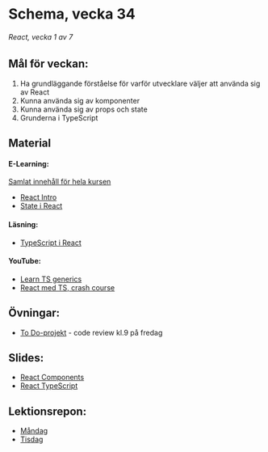# Schema, vecka 34

###### React, vecka 1 av 7

## Mål för veckan:
1. Ha grundläggande förståelse för varför utvecklare väljer att använda sig av React
2. Kunna använda sig av komponenter
3. Kunna använda sig av props och state
4. Grunderna i TypeScript

## Material
#### E-Learning:
[Samlat innehåll för hela kursen](https://github.com/Lexicon-Frontend-2024/e-learning-material)
* [React Intro](https://app.pluralsight.com/library/courses/react-what-is/table-of-contents)
* [State i React](https://app.pluralsight.com/ilx/video-courses/clips/9ae849e3-419e-43d2-b6c1-12b2f4bf3b68)

#### Läsning:
* [TypeScript i React](https://react.dev/learn/typescript)

#### YouTube:
* [Learn TS generics](https://www.youtube.com/watch?v=EcCTIExsqmI)
* [React med TS, crash course](https://www.youtube.com/watch?v=TPACABQTHvM)

## Övningar:
* [To Do-projekt](https://github.com/Lexicon-Frontend-2024/exercise-react-todo-app/tree/main) - code review kl.9 på fredag

## Slides:
* [React Components](https://docs.google.com/presentation/d/1SsDEx-SZLKYX9YHFOz-mojPEElNdYk1fbc6tYFxbFoI/edit?usp=sharing)
* [React TypeScript](https://docs.google.com/presentation/d/1qE3UnhxWFbvhJ1NHNBPIbKnQIeGnX3Ke9e3Arwp03CM/edit?usp=sharing)

## Lektionsrepon:
* [Måndag](https://github.com/Lexicon-Frontend-2024/lecture-19-augusti)
* [Tisdag](https://github.com/Lexicon-Frontend-2024/lecture-20-aug)
